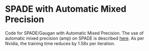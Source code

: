# SPADE with Automatic Mixed Precision
Code for SPADE/Gaugan with Automatic Mixed Precision. The use of automatic mixed precision (amp) on SPADE is described [here](https://nvlabs.github.io/iccv2019-mixed-precision-tutorial/files/mingyuliu_nvidia_mixed_precision_for_GauGAN.pdf).
As per Nvidia, the training time reduces by 1.58x per iteration.
